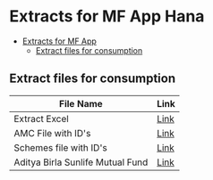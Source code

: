 # Extracts for MF App Hana

- [Extracts for MF App](#extracts-for-mf-app)
  - [Extract files for consumption](#extract-files-for-consumption)

## Extract files for consumption
| File Name                        | Link                                                                                         |
| -------------------------------- | -------------------------------------------------------------------------------------------- |
| Extract Excel                    | [Link](https://drive.google.com/file/d/1w9r4jsqrgFy8NZ_Pp_-fDvmY0usXR3e-/view?usp=sharing)   |
| AMC File with ID's               | [Link](https://drive.google.com/file/d/1Dhb-D8Qi7c5j_vxHONksU0zjU0ZpdcgR/view?usp=sharing)   |
| Schemes file with ID's           | [Link](https://drive.google.com/file/d/1GQSE-9I-BhtmAGjyNBke9soLmMFNEl39/view?usp=sharing)   |
| Aditya Birla Sunlife Mutual Fund | [Link](https://drive.google.com/drive/folders/1V6ec6rCT0RtzOyZ8PakOtIq3DCgZ8cB6?usp=sharing) |